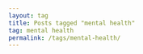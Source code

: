 ```yaml
---
layout: tag
title: Posts tagged "mental health"
tag: mental health
permalink: /tags/mental-health/
---
```

